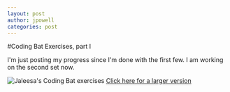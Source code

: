 ```yaml
---
layout: post
author: jpowell
categories: post
---
```


#Coding Bat Exercises, part I

I'm just posting my progress since I'm done with the first few. I am working on the second set now.

![Jaleesa's Coding Bat exercises](http://i947.photobucket.com/albums/ad316/dieschwarzeskobra/Screenshotfrom2013-09-18082304_zps3589f00f.png)
[Click here for a larger version](http://i947.photobucket.com/albums/ad316/dieschwarzeskobra/Screenshotfrom2013-09-18082304_zps3589f00f.png)
